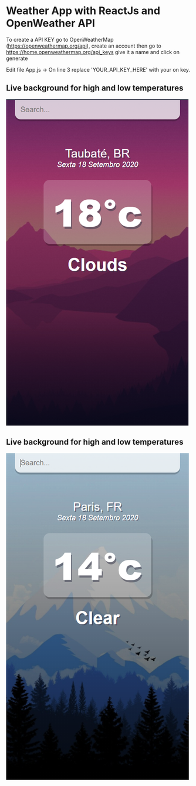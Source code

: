 # Weather App with ReactJs and OpenWeather API

To create a API KEY go to OpenWeatherMap (https://openweathermap.org/api), create an account then go to https://home.openweathermap.org/api_keys give it a name and click on generate

Edit file App.js -> On line 3 replace 'YOUR_API_KEY_HERE' with your on key.

## Live background for high and low temperatures

![Weather-react](https://github.com/Maurelima/Weather-react/blob/master/src/assets/1.png)

## Live background for high and low temperatures

![Weather-react](https://github.com/Maurelima/Weather-react/blob/master/src/assets/2.png)
